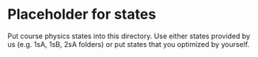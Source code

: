 # Placeholder for states

Put course physics states into this directory. 
Use either states provided by us (e.g. 1sA, 1sB, 2sA folders) or put states that you optimized by yourself.